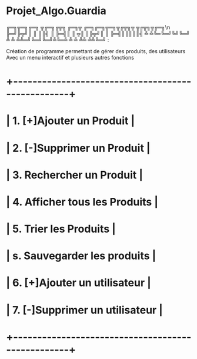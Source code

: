 # Projet_Algo.Guardia
╔═╗╦═╗╔═╗ ╦╔═╗╔╦╗  ╔═╗╦  ╔═╗╔═╗╦═╗╦╔╦╗╦ ╦╔╦╗╦╔═╗\n
╠═╝╠╦╝║ ║ ║║╣  ║   ╠═╣║  ║ ╦║ ║╠╦╝║ ║ ╠═╣║║║║║╣ 
╩  ╩╚═╚═╝╚╝╚═╝ ╩   ╩ ╩╩═╝╚═╝╚═╝╩╚═╩ ╩ ╩ ╩╩ ╩╩╚═╝ :

Création de programme permettant de gérer des produits, des utilisateurs
Avec un menu interactif et plusieurs autres fonctions

# +--------------------------------------------------+
# | 1. [+]Ajouter un Produit                         |
# | 2. [-]Supprimer un Produit                       |
# | 3. Rechercher un Produit                         |
# | 4. Afficher tous les Produits                    |
# | 5. Trier les Produits                            |
# | s. Sauvegarder les produits                      |
# | 6. [+]Ajouter un utilisateur                     |
# | 7. [-]Supprimer un utilisateur                   |
# +--------------------------------------------------+

